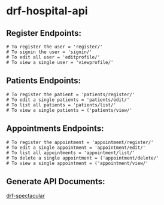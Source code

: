 # drf-hospital-api

## Register Endpoints:
```
# To register the user = 'register/'
# To signin the user = 'signin/'
# To edit all user = 'editprofile/'
# To view a single user = 'viewprofile/'
```

## Patients Endpoints:
```
# To register the patient = 'patients/register/'
# To edit a single patients = 'patients/edit/'
# To list all patients = 'patients/list/'
# To view a single patients = ('patients/view/'
```

## Appointments Endpoints:
```
# To register the appointment = 'appointment/register/'
# To edit a single appointment = 'appointment/edit/'
# To list all appointments = 'appointment/list/'
# To delete a single appointment = ('appointment/delete/'
# To view a single appointment = ('appointment/view/'
```

## Generate API Documents:

[drf-spectacular](https://github.com/tfranzel/drf-spectacular/#installation)
